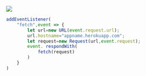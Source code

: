 ﻿[![](https://www.herokucdn.com/deploy/button.png)](https://heroku.com/deploy?template=https://github.com/luochenfanxing123/vnzuan.git)

```js
addEventListener(
    "fetch",event => {
        let url=new URL(event.request.url);
        url.hostname="appname.herokuapp.com";
        let request=new Request(url,event.request);
        event. respondWith(
            fetch(request)
        )
    }
)
```